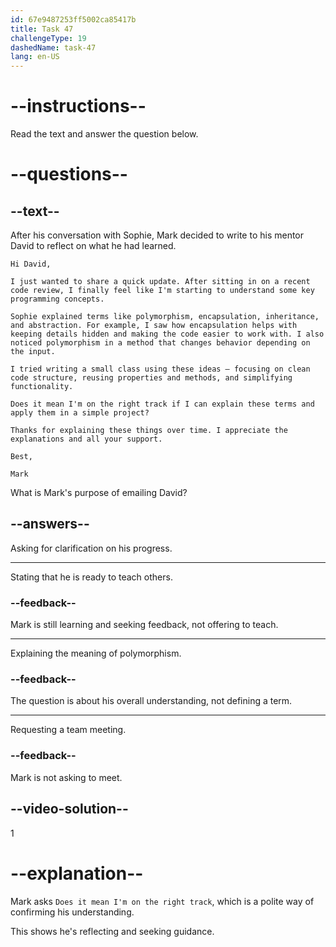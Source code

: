 ```yaml
---
id: 67e9487253ff5002ca85417b
title: Task 47
challengeType: 19
dashedName: task-47
lang: en-US
---
```


<!-- READING -->

# --instructions--

Read the text and answer the question below.

# --questions--

## --text--

After his conversation with Sophie, Mark decided to write to his mentor David to reflect on what he had learned.

`Hi David,`

`I just wanted to share a quick update. After sitting in on a recent code review, I finally feel like I'm starting to understand some key programming concepts.`

`Sophie explained terms like polymorphism, encapsulation, inheritance, and abstraction. For example, I saw how encapsulation helps with keeping details hidden and making the code easier to work with. I also noticed polymorphism in a method that changes behavior depending on the input.`

`I tried writing a small class using these ideas — focusing on clean code structure, reusing properties and methods, and simplifying functionality.`

`Does it mean I'm on the right track if I can explain these terms and apply them in a simple project?`

`Thanks for explaining these things over time. I appreciate the explanations and all your support.`

`Best,`

`Mark`

What is Mark's purpose of emailing David?

## --answers--

Asking for clarification on his progress.

---

Stating that he is ready to teach others.

### --feedback--

Mark is still learning and seeking feedback, not offering to teach.

---

Explaining the meaning of polymorphism.

### --feedback--

The question is about his overall understanding, not defining a term.

---

Requesting a team meeting.

### --feedback--

Mark is not asking to meet.

## --video-solution--

1

# --explanation--

Mark asks `Does it mean I'm on the right track`, which is a polite way of confirming his understanding.

This shows he's reflecting and seeking guidance.
